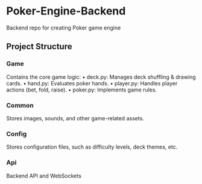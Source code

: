 # Poker-Engine-Backend
Backend repo for creating Poker game engine

## Project Structure

### Game
Contains the core game logic:
	•	deck.py: Manages deck shuffling & drawing cards.
	•	hand.py: Evaluates poker hands.
	•	player.py: Handles player actions (bet, fold, raise).
	•	poker.py: Implements game rules.


### Common
Stores images, sounds, and other game-related assets.

### Config
Stores configuration files, such as difficulty levels, deck themes, etc.

### Api
Backend API and WebSockets